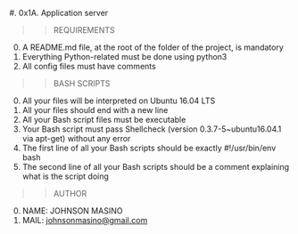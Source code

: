 #. 0x1A. Application server

>>REQUIREMENTS
0. A README.md file, at the root of the folder of the project, is mandatory
1. Everything Python-related must be done using python3
2. All config files must have comments

>>BASH SCRIPTS
0. All your files will be interpreted on Ubuntu 16.04 LTS
1. All your files should end with a new line
2. All your Bash script files must be executable
3. Your Bash script must pass Shellcheck (version 0.3.7-5~ubuntu16.04.1 via apt-get) without any error
4. The first line of all your Bash scripts should be exactly #!/usr/bin/env bash
5. The second line of all your Bash scripts should be a comment explaining what is the script doing

>>AUTHOR
0. NAME: JOHNSON MASINO
1. MAIL: johnsonmasino@gmail.com

